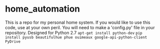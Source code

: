 # home_automation
This is a repo for my personal home system.
If you would like to use this code, use at your own peril.
You will need to make a 'config.py' file in your repository.
Designed for Python 2.7
    `apt-get install python-dev`
    `pip install pyusb beautifulhue phue ouimeaux google-api-python-client PyDrive`
